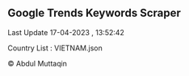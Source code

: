 

## Google Trends Keywords Scraper 
 
Last Update 17-04-2023 , 13:52:42

Country List :
VIETNAM.json



© Abdul Muttaqin 

